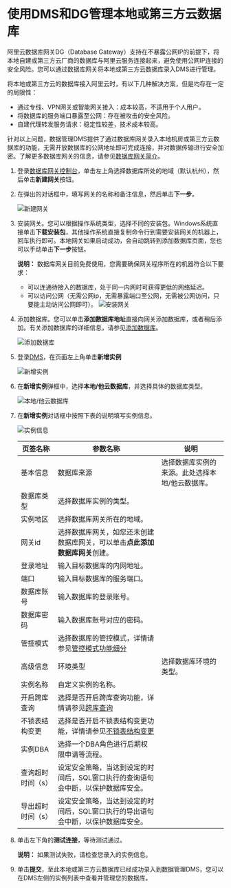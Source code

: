# 使用DMS和DG管理本地或第三方云数据库

阿里云数据库网关DG（Database Gateway）支持在不暴露公网IP的前提下，将本地自建或第三方云厂商的数据库与阿里云服务连接起来，避免使用公网IP连接的安全风险。您可以通过数据库网关将本地或第三方云数据库录入DMS进行管理。

将本地或第三方云的数据库接入阿里云时，有以下几种解决方案，但是均存在一定的局限性：

-   通过专线、VPN网关或智能网关接入：成本较高，不适用于个人用户。
-   将数据库的服务端口暴露至公网：存在被攻击的安全风险。
-   自建代理转发服务请求：稳定性较差，技术成本较高。

针对以上问题，数据管理DMS提供了通过数据库网关录入本地机房或第三方云数据库的功能，无需开放数据库的公网地址即可完成连接，并对数据传输进行安全加密。了解更多数据库网关的信息，请参见[数据库网关简介](~~124253~~)。

1.  登录[数据库网关控制台](https://account.aliyun.com/login/login.htm?oauth_callback=https%3A%2F%2Fdg.console.aliyun.com%2Fgateway&lang=en)，单击左上角选择数据库所处的地域（默认杭州），然后单击**新建网关**按钮。

2.  在弹出的对话框中，填写网关的名称和备注信息，然后单击**下一步**。

    ![新建网关](https://static-aliyun-doc.oss-accelerate.aliyuncs.com/assets/img/zh-CN/5236778061/p204009.png)

3.  安装网关。您可以根据操作系统类型，选择不同的安装包。Windows系统直接单击**下载安装包**，其他操作系统直接复制命令行到需要安装网关的机器上，回车执行即可。本地网关如果启动成功，会自动跳转到添加数据库页面，您也可以手动单击**下一步**按钮。

    **说明：** 数据库网关目前免费使用，您需要确保网关程序所在的机器符合以下要求：

    -   可以连通待接入的数据库，处于同一内网时可获得更低的网络延迟。
    -   可以访问公网（无需公网ip，无需暴露端口至公网，无需被公网访问，只要能主动访问公网即可）。
    ![安装网关](https://static-aliyun-doc.oss-accelerate.aliyuncs.com/assets/img/zh-CN/5236778061/p204012.png)

4.  添加数据库。您可以单击**添加数据库地址**直接向网关添加数据库，或者稍后添加。有关添加数据库的详细信息，请参见[添加数据库](/intl.zh-CN/用户指南/添加数据库.md)。

    ![添加数据库](https://static-aliyun-doc.oss-accelerate.aliyuncs.com/assets/img/zh-CN/5236778061/p204014.png)

5.  登录[DMS](https://dms.aliyun.com/)，在页面左上角单击**新增实例**

    ![新增实例](https://static-aliyun-doc.oss-accelerate.aliyuncs.com/assets/img/zh-CN/5236778061/p204016.png)

6.  在**新增实例**弹框中，选择**本地/他云数据库**，并选择具体的数据库类型。

    ![本地/他云数据库](https://static-aliyun-doc.oss-accelerate.aliyuncs.com/assets/img/zh-CN/6236778061/p204017.png)

7.  在**新增实例**对话框中按照下表的说明填写实例信息。

    ![实例信息](https://static-aliyun-doc.oss-accelerate.aliyuncs.com/assets/img/zh-CN/6236778061/p204018.png)

    |页签名称|参数名称|说明|
    |----|----|--|
    |基本信息|数据库来源|选择数据库实例的来源。此处选择本地/他云数据库。|
    |数据库类型|选择数据库实例的类型。|
    |实例地区|选择数据库网关所在的地域。|
    |网关id|选择数据库网关，如您还未创建数据库网关，可以单击**点此添加数据库网关**创建。|
    |登录地址|输入目标数据库的内网地址。|
    |端口|输入目标数据库的服务端口。|
    |数据库账号|输入数据库的登录账号。|
    |数据库密码|输入数据库账号对应的密码。|
    |管控模式|选择数据库的管控模式，详情请参见[管控模式功能细分](https://help.aliyun.com/document_detail/151629.html)|
    |高级信息|环境类型|选择数据库环境的类型。|
    |实例名称|自定义实例的名称。|
    |开启跨库查询|选择是否开启跨库查询功能，详情请参见[跨库查询](https://help.aliyun.com/document_detail/127641.html)|
    |不锁表结构变更|选择是否开启不锁表结构变更功能，详情请参见[不锁表结构变更](https://help.aliyun.com/document_detail/98373.html)|
    |实例DBA|选择一个DBA角色进行后期权限申请等流程。|
    |查询超时时间（s）|设定安全策略，当达到设定的时间后，SQL窗口执行的查询语句会中断，以保护数据库安全。|
    |导出超时时间（s）|设定安全策略，当达到设定的时间后，SQL窗口执行的导出语句会中断，以保护数据库安全。|

8.  单击左下角的**测试连接**，等待测试通过。

    **说明：** 如果测试失败，请检查您录入的实例信息。

9.  单击**提交**，至此本地或第三方云数据库已经成功录入到数据管理DMS，您可以在DMS左侧的实例列表中查看并管理您的数据库。


